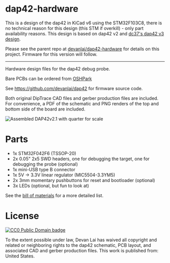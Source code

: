 # dap42-hardware

This is a design of the dap42 in KiCad v6 using the STM32F103C8, there is no technical reason for this design (this STM if overkill) - only part availability reasons. This design is based on dap42 v2 and [dc37's dap42 v3 design](https://github.com/dc37/dap42-hardware). 

Please see the parent repo at [devanlai/dap42-hardware](https://github.com/devanlai/dap42-hardware) for details on this project. Firmware for this version will follow. 


------------------------------------------
Hardware design files for the dap42 debug probe.

Bare PCBs can be ordered from [OSHPark](https://oshpark.com/shared_projects/DoRvlUH0)

See https://github.com/devanlai/dap42 for firmware source code.

Both original DipTrace CAD files and gerber production files are included. For convenience, a PDF of the schematic and PNG renders of the top and bottom side of the board are included.

![Assembled DAP42v2.1 with quarter for scale](DAP42v2.1-quarter-small.jpg)

# Parts
* 1x STM32F042F6 (TSSOP-20)
* 2x 0.05" 2x5 SWD headers, one for debugging the target, one for debugging the probe (optional)
* 1x mini-USB type B connector
* 1x 5V -> 3.3V linear regulator (MIC5504-3.3YM5)
* 2x 3mm momentary pushbuttons for reset and bootloader (optional)
* 3x LEDs (optional, but fun to look at)

See the [bill of materials](BOM.md) for a more detailed list.

# License
[![CC0 Public Domain badge](https://licensebuttons.net/p/zero/1.0/88x31.png)](http://creativecommons.org/publicdomain/zero/1.0/)

To the extent possible under law, Devan Lai has waived all copyright and related or neighboring rights to the dap42 schematic, PCB layout, and associated CAD and gerber production files. This work is published from: United States.
